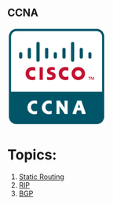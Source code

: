 ## CCNA 

<a href="link"><img src="https://github.com/amin-amani/CCNA/blob/main/doc/CCNA.png" alt="CCNA ||" width="200"/></a>

# Topics:

1. [Static Routing](https://github.com/amin-amani/CCNA/tree/main/Session1#readme)
2. [RIP](https://github.com/amin-amani/CCNA/tree/main/Session2#readme)
3. [BGP](https://github.com/amin-amani/CCNA/tree/main/Session3#readme)
